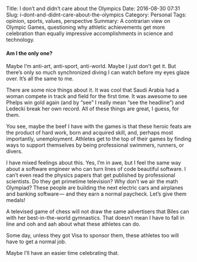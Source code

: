 Title: I don’t and didn’t care about the Olympics
Date: 2016-08-30 07:31
Slug: i-dont-and-didnt-care-about-the-olympics
Category: Personal
Tags: opinion, sports, values, perspective
Summary: A contrarian view on Olympic Games, questioning why athletic achievements get more celebration than equally impressive accomplishments in science and technology.

#### Am I the only one?

Maybe I’m anti-art, anti-sport, anti-world. Maybe I just don’t get it. But there’s only so much synchronized diving I can watch before my eyes glaze over. It’s all the same to me.

There are some nice things about it. It was cool that Saudi Arabia had a woman compete in track and field for the first time. It was awesome to see Phelps win gold again (and by “see” I really mean “see the headline”) and Ledecki break her own record. All of these things are great, I guess, for them.

You see, maybe the beef I have with the games is that these heroic feats are the product of hard work, born and acquired skill, and, perhaps most importantly, unemployment. Athletes get to the top of their games by finding ways to support themselves by being professional swimmers, runners, or divers.

I have mixed feelings about this. Yes, I’m in awe, but I feel the same way about a software engineer who can turn lines of code beautiful software. I can’t even read the physics papers that get published by professional scientists. Do they get primetime television? Why don’t we air the math Olympiad? These people are building the next electric cars and airplanes and banking software — and they earn a normal paycheck. Let’s give them medals!

A televised game of chess will not draw the same advertisers that Biles can with her best-in-the-world gymnastics. That doesn’t mean I have to fall in line and ooh and aah about what these athletes can do.

Some day, unless they got Visa to sponsor them, these athletes too will have to get a normal job.

Maybe I’ll have an easier time celebrating that.